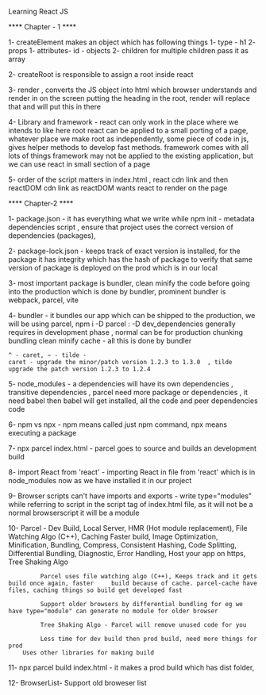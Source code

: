 Learning React JS

****  Chapter - 1  ****

1- createElement makes an object which has following things
    1- type - h1
    2- props
        1- attributes- id - objects
        2- children
        for multiple children pass it as array 

2- createRoot is responsible to assign a root inside react

3- render , converts the JS object into html which browser understands and render in on the screen
    putting the heading in the root, render will replace that and will put this in there 

4- Library and framework - react can only work in the place where we intends to like here root
    react can be applied to a small porting of a page, whatever place we make root as
    independently, some piece of code in js, gives helper methods to develop fast methods.
    framework comes with all lots of things
    framework may not be applied to the existing application, but we can use react in small section of a page

5- order of the script matters in index.html , react cdn link and then reactDOM cdn link
   as reactDOM wants react to render on the page


****  Chapter-2  ****

1- package.json - it has everything what we write while npm init - metadata dependencies script , ensure that project uses the correct version of dependencies (packages), 

2- package-lock.json  - keeps track of exact version is installed, for the package it has integrity which has the hash of package to verify that same version of package is deployed on the prod which is in our local

3- most important package is bundler, clean minify the code before going into the production which is done by bundler, prominent bundler is webpack, parcel, vite

4- bundler - it bundles our app which can be shipped to the production, we will be using parcel, 
    npm i -D parcel : -D dev_dependencies generally requires in development phase , normal can be for production 
    chunking bundling clean minify cache - all this is done by bundler

    ^ - caret, ~ - tilde -  
    caret - upgrade the minor/patch version 1.2.3 to 1.3.0  , tilde upgrade the patch version 1.2.3 to 1.2.4

5- node_modules - a dependencies will have its own dependencies , transitive dependencies , parcel need more package or dependencies , it need babel then babel will get installed, all the code and peer dependencies code 

6- npm vs npx - npm means called just npm command, npx means executing a package

7- npx parcel index.html - parcel goes to source and builds an development build

8- import React from 'react' - importing React in file from 'react' which is in node_modules now as we have installed it in our project

9- Browser scripts can't have imports and exports - write type="modules" while referring to script in the script tag of index.html file, as it will not be a normal browserscript it will be a module

10- Parcel - Dev Build, Local Server, HMR (Hot module replacement), File Watching Algo (C++), 
             Caching Faster build, Image Optimization, Minification, Bundling, Compress, Consistent Hashing, Code Splitting, Differential Bundling, Diagnostic, Error Handling, Host your app on https, Tree Shaking Algo

             Parcel uses file watching algo (C++), Keeps track and it gets build once again, faster     build because of cache. parcel-cache have files, caching things so build get developed fast

             Support older browsers by differential bundling for eg we have type="module" can generate no module for older browser

             Tree Shaking Algo - Parcel will remove unused code for you

             Less time for dev build then prod build, need more things for prod
        Uses other libraries for making build 

11- npx parcel build index.html - it makes a prod build which has dist folder, 

12- BrowserList- Support old broweser list
